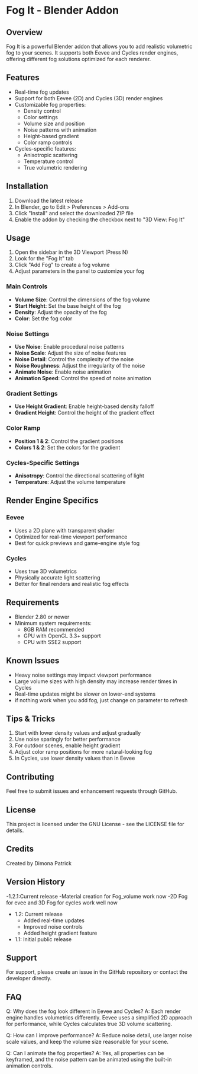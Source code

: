 # Fog It - Blender Addon

## Overview
Fog It is a powerful Blender addon that allows you to add realistic volumetric fog to your scenes. It supports both Eevee and Cycles render engines, offering different fog solutions optimized for each renderer.

## Features
- Real-time fog updates
- Support for both Eevee (2D) and Cycles (3D) render engines
- Customizable fog properties:
  - Density control
  - Color settings
  - Volume size and position
  - Noise patterns with animation
  - Height-based gradient
  - Color ramp controls
- Cycles-specific features:
  - Anisotropic scattering
  - Temperature control
  - True volumetric rendering

## Installation
1. Download the latest release
2. In Blender, go to Edit > Preferences > Add-ons
3. Click "Install" and select the downloaded ZIP file
4. Enable the addon by checking the checkbox next to "3D View: Fog It"

## Usage
1. Open the sidebar in the 3D Viewport (Press N)
2. Look for the "Fog It" tab
3. Click "Add Fog" to create a fog volume
4. Adjust parameters in the panel to customize your fog

### Main Controls
- **Volume Size**: Control the dimensions of the fog volume
- **Start Height**: Set the base height of the fog
- **Density**: Adjust the opacity of the fog
- **Color**: Set the fog color

### Noise Settings
- **Use Noise**: Enable procedural noise patterns
- **Noise Scale**: Adjust the size of noise features
- **Noise Detail**: Control the complexity of the noise
- **Noise Roughness**: Adjust the irregularity of the noise
- **Animate Noise**: Enable noise animation
- **Animation Speed**: Control the speed of noise animation

### Gradient Settings
- **Use Height Gradient**: Enable height-based density falloff
- **Gradient Height**: Control the height of the gradient effect

### Color Ramp
- **Position 1 & 2**: Control the gradient positions
- **Colors 1 & 2**: Set the colors for the gradient

### Cycles-Specific Settings
- **Anisotropy**: Control the directional scattering of light
- **Temperature**: Adjust the volume temperature

## Render Engine Specifics

### Eevee
- Uses a 2D plane with transparent shader
- Optimized for real-time viewport performance
- Best for quick previews and game-engine style fog

### Cycles
- Uses true 3D volumetrics
- Physically accurate light scattering
- Better for final renders and realistic fog effects

## Requirements
- Blender 2.80 or newer
- Minimum system requirements:
  - 8GB RAM recommended
  - GPU with OpenGL 3.3+ support
  - CPU with SSE2 support

## Known Issues
- Heavy noise settings may impact viewport performance
- Large volume sizes with high density may increase render times in Cycles
- Real-time updates might be slower on lower-end systems
- if nothing work when you add fog, just change on parameter to refresh

## Tips & Tricks
1. Start with lower density values and adjust gradually
2. Use noise sparingly for better performance
3. For outdoor scenes, enable height gradient
4. Adjust color ramp positions for more natural-looking fog
5. In Cycles, use lower density values than in Eevee

## Contributing
Feel free to submit issues and enhancement requests through GitHub.

## License
This project is licensed under the GNU License - see the LICENSE file for details.

## Credits
Created by Dimona Patrick

## Version History
-1.2.1:Current release
  -Material creation for Fog_volume work now
  -2D Fog for evee and 3D Fog for cycles work well now
- 1.2: Current release
  - Added real-time updates
  - Improved noise controls
  - Added height gradient feature
- 1.1: Initial public release

## Support
For support, please create an issue in the GitHub repository or contact the developer directly.

## FAQ
Q: Why does the fog look different in Eevee and Cycles?
A: Each render engine handles volumetrics differently. Eevee uses a simplified 2D approach for performance, while Cycles calculates true 3D volume scattering.

Q: How can I improve performance?
A: Reduce noise detail, use larger noise scale values, and keep the volume size reasonable for your scene.

Q: Can I animate the fog properties?
A: Yes, all properties can be keyframed, and the noise pattern can be animated using the built-in animation controls.

